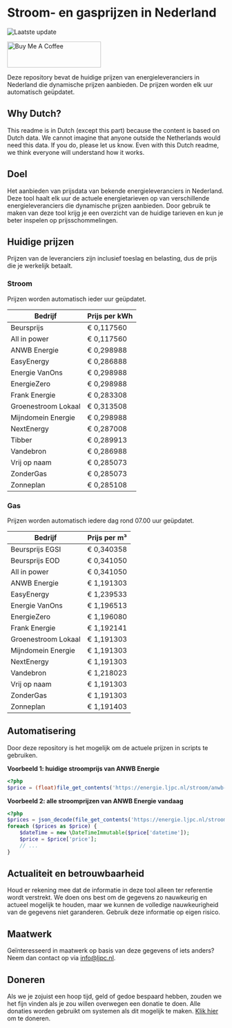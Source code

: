 # Stroom- en gasprijzen in Nederland

![Laatste update](https://img.shields.io/badge/laatste%20update-2025--07--12%2023%3A00%20CET-brightgreen)

<a href="https://www.buymeacoffee.com/Lars-" target="_blank"><img src="https://cdn.buymeacoffee.com/buttons/v2/default-orange.png" alt="Buy Me A Coffee" height="60" style="height: 60px !important;width: 217px !important;" ></a>

Deze repository bevat de huidige prijzen van energieleveranciers in Nederland die dynamische prijzen aanbieden. De prijzen worden elk uur automatisch geüpdatet.

## Why Dutch?

This readme is in Dutch (except this part) because the content is based on Dutch data. We cannot imagine that anyone outside the Netherlands would need this data. If you do, please let us know. Even with this Dutch readme, we think
everyone will understand how it works.

## Doel

Het aanbieden van prijsdata van bekende energieleveranciers in Nederland. Deze tool haalt elk uur de actuele energietarieven op van verschillende energieleveranciers die dynamische prijzen aanbieden. Door gebruik te maken van deze tool
krijg je een overzicht van de huidige tarieven en kun je beter inspelen op prijsschommelingen.

## Huidige prijzen

Prijzen van de leveranciers zijn inclusief toeslag en belasting, dus de prijs die je werkelijk betaalt.

### Stroom

Prijzen worden automatisch ieder uur geüpdatet.

 Bedrijf | Prijs per kWh 
---------|---------------
Beursprijs | € 0,117560
All in power | € 0,117560
ANWB Energie | € 0,298988
EasyEnergy | € 0,286888
Energie VanOns | € 0,298988
EnergieZero | € 0,298988
Frank Energie | € 0,283308
Groenestroom Lokaal | € 0,313508
Mijndomein Energie | € 0,298988
NextEnergy | € 0,287008
Tibber | € 0,289913
Vandebron | € 0,286988
Vrij op naam | € 0,285073
ZonderGas | € 0,285073
Zonneplan | € 0,285108


### Gas

Prijzen worden automatisch iedere dag rond 07.00 uur geüpdatet.

 Bedrijf | Prijs per m³ 
---------|--------------
Beursprijs EGSI | € 0,340358
Beursprijs EOD | € 0,341050
All in power | € 0,341050
ANWB Energie | € 1,191303
EasyEnergy | € 1,239533
Energie VanOns | € 1,196513
EnergieZero | € 1,196080
Frank Energie | € 1,192141
Groenestroom Lokaal | € 1,191303
Mijndomein Energie | € 1,191303
NextEnergy | € 1,191303
Vandebron | € 1,218023
Vrij op naam | € 1,191303
ZonderGas | € 1,191303
Zonneplan | € 1,191403


## Automatisering

Door deze repository is het mogelijk om de actuele prijzen in scripts te gebruiken.

**Voorbeeld 1: huidige stroomprijs van ANWB Energie**

```php
<?php
$price = (float)file_get_contents('https://energie.ljpc.nl/stroom/anwb-energie-nu.txt');

```

**Voorbeeld 2: alle stroomprijzen van ANWB Energie vandaag**

```php
<?php
$prices = json_decode(file_get_contents('https://energie.ljpc.nl/stroom/all-in-power-vandaag.json'),true);
foreach ($prices as $price) {
    $dateTime = new \DateTimeImmutable($price['datetime']);
    $price = $price['price'];
    // ...
}
```

## Actualiteit en betrouwbaarheid

Houd er rekening mee dat de informatie in deze tool alleen ter referentie wordt verstrekt. We doen ons best om de gegevens zo nauwkeurig en actueel mogelijk te houden, maar we kunnen de volledige nauwkeurigheid van de gegevens niet
garanderen. Gebruik deze informatie op eigen risico.

## Maatwerk

Geïnteresseerd in maatwerk op basis van deze gegevens of iets anders? Neem dan contact op
via [info@ljpc.nl](mailto:info@ljpc.nl?subject=Energie%20prijzen).

## Doneren

Als we je zojuist een hoop tijd, geld of gedoe bespaard hebben, zouden we het fijn vinden als je zou willen overwegen een
donatie te doen. Alle donaties worden gebruikt om systemen als dit mogelijk te
maken. [Klik hier](https://www.buymeacoffee.com/Lars-) om te doneren.
